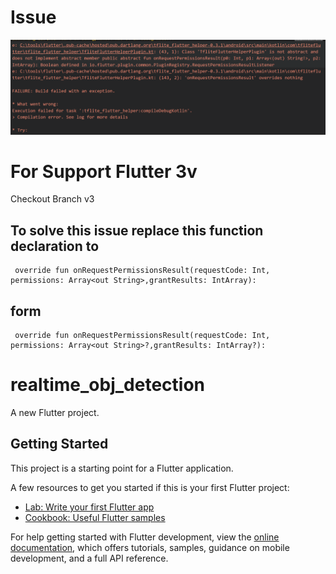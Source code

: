 # Issue
<img src="issue_image.png" />

# For Support Flutter 3v
Checkout Branch v3

## To solve this issue replace this function declaration to 
````
 override fun onRequestPermissionsResult(requestCode: Int, permissions: Array<out String>,grantResults: IntArray):
 ````
## form 
````
 override fun onRequestPermissionsResult(requestCode: Int, permissions: Array<out String>?,grantResults: IntArray?):
````
# realtime_obj_detection

A new Flutter project.

## Getting Started

This project is a starting point for a Flutter application.

A few resources to get you started if this is your first Flutter project:

- [Lab: Write your first Flutter app](https://docs.flutter.dev/get-started/codelab)
- [Cookbook: Useful Flutter samples](https://docs.flutter.dev/cookbook)

For help getting started with Flutter development, view the
[online documentation](https://docs.flutter.dev/), which offers tutorials,
samples, guidance on mobile development, and a full API reference.
